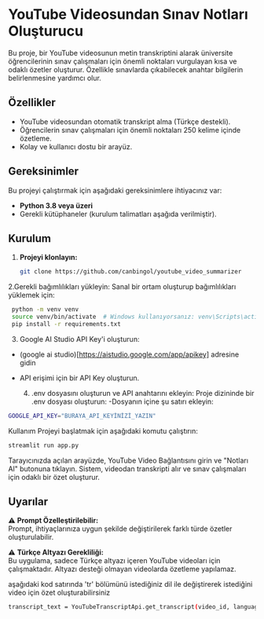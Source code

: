 # YouTube Videosundan Sınav Notları Oluşturucu

Bu proje, bir YouTube videosunun metin transkriptini alarak üniversite öğrencilerinin sınav çalışmaları için önemli noktaları vurgulayan kısa ve odaklı özetler oluşturur. Özellikle sınavlarda çıkabilecek anahtar bilgilerin belirlenmesine yardımcı olur. 

## Özellikler
- YouTube videosundan otomatik transkript alma (Türkçe destekli).
- Öğrencilerin sınav çalışmaları için önemli noktaları 250 kelime içinde özetleme.
- Kolay ve kullanıcı dostu bir arayüz.

## Gereksinimler
Bu projeyi çalıştırmak için aşağıdaki gereksinimlere ihtiyacınız var:
- **Python 3.8 veya üzeri**
- Gerekli kütüphaneler (kurulum talimatları aşağıda verilmiştir).

## Kurulum

1. **Projeyi klonlayın:**
   ```bash
   git clone https://github.com/canbingol/youtube_video_summarizer
2.Gerekli bağımlılıkları yükleyin: Sanal bir ortam oluşturup bağımlılıkları yüklemek için:
 ```bash
  python -m venv venv
  source venv/bin/activate  # Windows kullanıyorsanız: venv\Scripts\activate
  pip install -r requirements.txt
```
3. Google AI Studio API Key'i oluşturun:
- (google ai studio)[https://aistudio.google.com/app/apikey] adresine gidin
- API erişimi için bir API Key oluşturun.

  4. .env dosyasını oluşturun ve API anahtarını ekleyin: Proje dizininde bir .env dosyası oluşturun:
  -Dosyanın içine şu satırı ekleyin:
 ```bash
GOOGLE_API_KEY="BURAYA_API_KEYİNİZİ_YAZIN"
```

Kullanım
Projeyi başlatmak için aşağıdaki komutu çalıştırın:
 ```bash
streamlit run app.py
```
Tarayıcınızda açılan arayüzde, YouTube Video Bağlantısını girin ve "Notları Al" butonuna tıklayın.
Sistem, videodan transkripti alır ve sınav çalışmaları için odaklı bir özet oluşturur.
## Uyarılar

⚠️ **Prompt Özelleştirilebilir:**  
Prompt, ihtiyaçlarınıza uygun şekilde değiştirilerek farklı türde özetler oluşturulabilir.

⚠️ **Türkçe Altyazı Gerekliliği:**  
Bu uygulama, sadece Türkçe altyazı içeren YouTube videoları için çalışmaktadır. Altyazı desteği olmayan videolarda özetleme yapılamaz.

aşağıdaki kod satırında 'tr' bölümünü istediğiniz dil ile değiştirerek istediğini video için özet oluşturabilirsiniz
 ```bash
transcript_text = YouTubeTranscriptApi.get_transcript(video_id, languages=['video_diliniz'])
```
